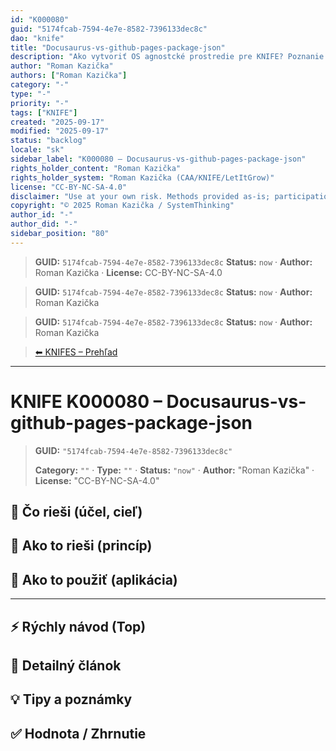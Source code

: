```yaml
---
id: "K000080"
guid: "5174fcab-7594-4e7e-8582-7396133dec8c"
dao: "knife"
title: "Docusaurus-vs-github-pages-package-json"
description: "Ako vytvoriť OS agnostcké prostredie pre KNIFE? Poznanie architektúry odpovie na otázku jednotného systému pre vývoj KNIFES"
author: "Roman Kazička"
authors: ["Roman Kazička"]
category: "-"
type: "-"
priority: "-"
tags: ["KNIFE"]
created: "2025-09-17"
modified: "2025-09-17"
status: "backlog"
locale: "sk"
sidebar_label: "K000080 – Docusaurus-vs-github-pages-package-json"
rights_holder_content: "Roman Kazička"
rights_holder_system: "Roman Kazička (CAA/KNIFE/LetItGrow)"
license: "CC-BY-NC-SA-4.0"
disclaimer: "Use at your own risk. Methods provided as-is; participation is voluntary and context-aware."
copyright: "© 2025 Roman Kazička / SystemThinking"
author_id: "-"
author_did: "-"
sidebar_position: "80"
---
```

<!-- body:start -->

<!-- fm-visible: start -->
> **GUID:** `5174fcab-7594-4e7e-8582-7396133dec8c`
> **Status:** `now` · **Author:** Roman Kazička · **License:** CC-BY-NC-SA-4.0
<!-- fm-visible: end -->
<!-- body:start -->

<!-- fm-visible: start -->
> **GUID:** `5174fcab-7594-4e7e-8582-7396133dec8c`
> **Status:** `now` · **Author:** Roman Kazička
<!-- fm-visible: end -->
<!-- body:start -->

<!-- fm-visible: start -->
> **GUID:** `5174fcab-7594-4e7e-8582-7396133dec8c`
> **Status:** `now` · **Author:** Roman Kazička
<!-- fm-visible: end -->
<!-- body:start -->

<!-- nav:knifes -->
> [⬅ KNIFES – Prehľad](../overview.md)
---
# KNIFE K000080 – Docusaurus-vs-github-pages-package-json
<!-- fm-visible: start -->

> **GUID:** `"5174fcab-7594-4e7e-8582-7396133dec8c"`
>   
> **Category:** `""` · **Type:** `""` · **Status:** `"now"` · **Author:** "Roman Kazička" · **License:** "CC-BY-NC-SA-4.0"
<!-- fm-visible: end -->


## 🎯 Čo rieši (účel, cieľ)

## 🧩 Ako to rieši (princíp)

## 🧪 Ako to použiť (aplikácia)

---

## ⚡ Rýchly návod (Top)

## 📜 Detailný článok

## 💡 Tipy a poznámky

## ✅ Hodnota / Zhrnutie
